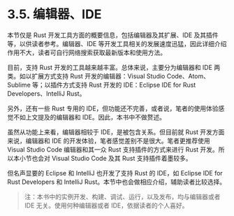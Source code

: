 # 3.5. 编辑器、IDE

本节仅是 Rust 开发工具方面的概要信息，包括编辑器及其扩展、IDE 及其插件等，以供读者参考。编辑器、IDE 等开发工具相关的发展速度迅猛，因此详细介绍作用不大，读者可自行网络搜索获取最新版本和使用方法。

目前，支持 Rust 开发的工具越来越丰富。总体来说，主要分为编辑器和 IDE 两类。如以扩展方式支持 Rust 开发的编辑器：Visual Studio Code、Atom、Sublime 等；以插件方式支持 Rust 开发的 IDE：Eclipse IDE for Rust Developers、IntelliJ Rust。

另外，还有一些 Rust 专用的 IDE，但功能还不完善，或者说，笔者的使用体验感觉不如上文提及的编辑器和 IDE。因此，本书中不做赘述。

虽然从功能上来看，编辑器相较于 IDE，是被包含关系。但目前就 Rust 开发方面来说，编辑器和 IDE 的开发体验，笔者感觉差别不是很大。笔者更推荐使用 Visual Studio Code 编辑器和其一众 Rust 支持插件的方式来进行 Rust 开发。所以本小节也会对 Visual Studio Code 及其 Rust 支持插件着墨较多。

但名声显要的 Eclipse 和 IntelliJ 也开发了支持 Rust 的 IDE，如 Eclipse IDE for Rust Developers 和 IntelliJ Rust。本节中也会做相应介绍，辅助读者比较选择。

> 注：本书中的实例开发、构建、调试、运行，以及发布，均与编辑器或者 IDE 无关。使用何种编辑器或者 IDE，依据读者的个人喜好。
